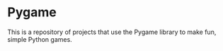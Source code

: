 # Pygame

This is a repository of projects that use the Pygame library to make fun, simple Python games.
